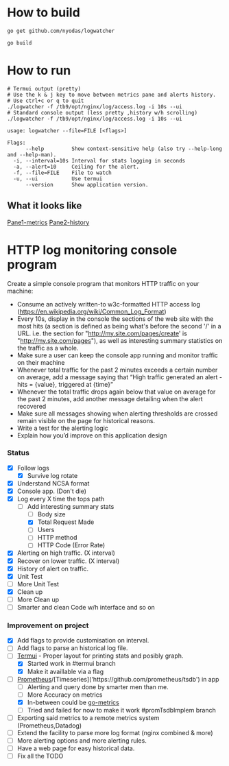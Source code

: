 # How to build
```
go get github.com/nyodas/logwatcher
```
```bash
go build
```

# How to run
```
# Termui output (pretty)
# Use the k & j key to move between metrics pane and alerts history.
# Use ctrl+c or q to quit
./logwatcher -f /tb9/opt/nginx/log/access.log -i 10s --ui
# Standard console output (less pretty ,history w/h scrolling)
./logwatcher -f /tb9/opt/nginx/log/access.log -i 10s --ui

usage: logwatcher --file=FILE [<flags>]

Flags:
      --help         Show context-sensitive help (also try --help-long and --help-man).
  -i, --interval=10s Interval for stats logging in seconds
  -a, --alert=10     Ceiling for the alert.
  -f, --file=FILE    File to watch
  -u, --ui           Use termui
      --version      Show application version.

```
## What it looks like
[Pane1-metrics](https://raw.githubusercontent.com/nyodas/logwatcher/master/docs/standard.png)
[Pane2-history](https://raw.githubusercontent.com/nyodas/logwatcher/master/docs/alerthistory.png)


# HTTP log monitoring console program
Create a simple console program that monitors HTTP traffic on your machine:

- Consume an actively written-to w3c-formatted HTTP access log (https://en.wikipedia.org/wiki/Common_Log_Format)
- Every 10s, display in the console the sections of the web site with the most hits (a section is defined as being what's before the second '/' in a URL. i.e. the section for "http://my.site.com/pages/create' is "http://my.site.com/pages"), as well as interesting summary statistics on the traffic as a whole.
- Make sure a user can keep the console app running and monitor traffic on their machine
- Whenever total traffic for the past 2 minutes exceeds a certain number on average, add a message saying that “High traffic generated an alert - hits = {value}, triggered at {time}”
- Whenever the total traffic drops again below that value on average for the past 2 minutes, add another message detailing when the alert recovered
- Make sure all messages showing when alerting thresholds are crossed remain visible on the page for historical reasons.
- Write a test for the alerting logic
- Explain how you’d improve on this application design

### Status
- [X] Follow logs
    - [X] Survive log rotate
- [x] Understand NCSA format
- [x] Console app. (Don't die)
- [X] Log every X time the tops path
    - [ ] Add interesting summary stats
        - [ ] Body size
        - [X] Total Request Made
        - [ ] Users
        - [ ] HTTP method
        - [ ] HTTP Code (Error Rate)
- [X] Alerting on high traffic. (X interval)
- [X] Recover on lower traffic. (X interval)
- [X] History of alert on traffic.
- [X] Unit Test
- [ ] More Unit Test
- [X] Clean up
- [ ] More Clean up
- [ ] Smarter and clean Code w/h interface and so on

### Improvement on project
 - [X] Add flags to provide customisation on interval.
 - [ ] Add flags to parse an historical log file.
 - [ ] [Termui]('https://github.com/gizak/termui') - Proper layout for printing stats and posibly graph.
     - [X] Started work in #termui branch 
     - [X] Make it availlable via a flag
 - [ ] [Prometheus]('https://github.com/prometheus/prometheus')/[Timeseries]('https://github.com/prometheus/tsdb') in app
    - [ ] Alerting and query done by smarter men than me.
    - [ ] More Accuracy on metrics
    - [X] In-between could be [go-metrics]('https://github.com/rcrowley/go-metrics')
    - [ ] Tried and failed for now to make it work #promTsdbImplem branch
 - [ ] Exporting said metrics to a remote metrics system (Prometheus,Datadog)
 - [ ] Extend the facility to parse more log format (nginx combined & more)
 - [ ] More alerting options and more alerting rules.
 - [ ] Have a web page for easy historical data.
 - [ ] Fix all the TODO
